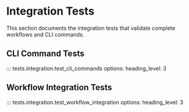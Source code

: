 # Integration Tests

This section documents the integration tests that validate complete workflows and CLI commands.

## CLI Command Tests

::: tests.integration.test_cli_commands
    options:
      heading_level: 3

## Workflow Integration Tests

::: tests.integration.test_workflow_integration
    options:
      heading_level: 3